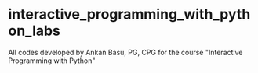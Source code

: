 interactive_programming_with_python_labs
========================================

All codes developed by Ankan Basu, PG, CPG for the course "Interactive Programming with Python"
